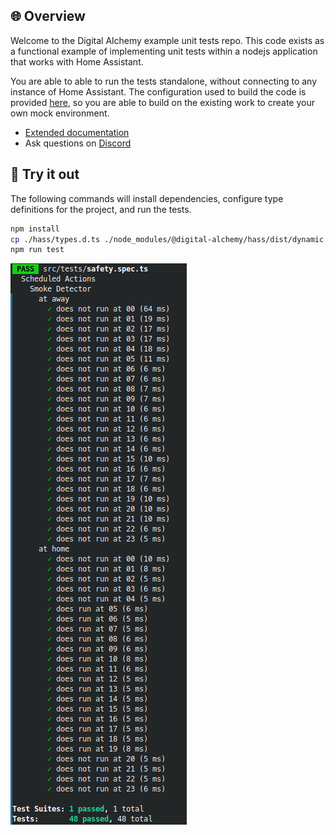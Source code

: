 ## 🌐 Overview

Welcome to the Digital Alchemy example unit tests repo.
This code exists as a functional example of implementing unit tests within a nodejs application that works with Home Assistant.

You are able to able to run the tests standalone, without connecting to any instance of Home Assistant.
The configuration used to build the code is provided [here](./hass/), so you are able to build on the existing work to create your own mock environment.

- [Extended documentation](https://docs.digital-alchemy.app/hass/unit-testing)
- Ask questions on [Discord](https://discord.gg/JkZ35Gv97Y)

## 👢 Try it out

The following commands will install dependencies, configure type definitions for the project, and run the tests.

```bash
npm install
cp ./hass/types.d.ts ./node_modules/@digital-alchemy/hass/dist/dynamic.d.ts
npm run test
```

![passing tests](/assets/schedule-test.png)
